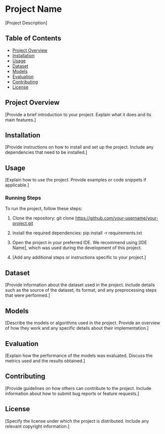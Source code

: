 # Project Name

[Project Description]

## Table of Contents
- [Project Overview](#project-overview)
- [Installation](#installation)
- [Usage](#usage)
- [Dataset](#dataset)
- [Models](#models)
- [Evaluation](#evaluation)
- [Contributing](#contributing)
- [License](#license)

## Project Overview

[Provide a brief introduction to your project. Explain what it does and its main features.]

## Installation

[Provide instructions on how to install and set up the project. Include any dependencies that need to be installed.]

## Usage

[Explain how to use the project. Provide examples or code snippets if applicable.]

### Running Steps

To run the project, follow these steps:

1. Clone the repository:
git clone https://github.com/your-username/your-project.git
2. Install the required dependencies:
pip install -r requirements.txt
3. Open the project in your preferred IDE. We recommend using [IDE Name], which was used during the development of this project.

4. [Add any additional steps or instructions specific to your project.]

## Dataset

[Provide information about the dataset used in the project. Include details such as the source of the dataset, its format, and any preprocessing steps that were performed.]

## Models

[Describe the models or algorithms used in the project. Provide an overview of how they work and any specific details about their implementation.]

## Evaluation

[Explain how the performance of the models was evaluated. Discuss the metrics used and the results obtained.]

## Contributing

[Provide guidelines on how others can contribute to the project. Include information about how to submit bug reports or feature requests.]

## License

[Specify the license under which the project is distributed. Include any relevant copyright information.]
